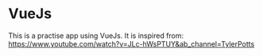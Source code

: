 # VueJs
This is a practise app using VueJs. It is inspired from: https://www.youtube.com/watch?v=JLc-hWsPTUY&ab_channel=TylerPotts
